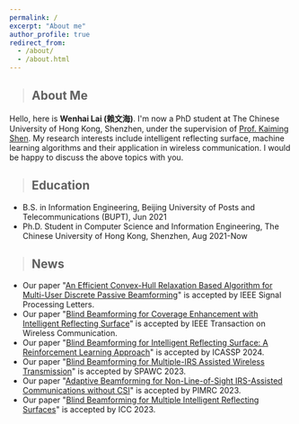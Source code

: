 ```yaml
---
permalink: /
excerpt: "About me"
author_profile: true
redirect_from: 
  - /about/
  - /about.html
---
```

>## About Me
Hello, here is **Wenhai Lai (赖文海)**. I'm now a PhD student at The Chinese University of Hong Kong, Shenzhen, under the supervision of [Prof. Kaiming Shen](https://kaimingshen.github.io/index.html). My research interests include intelligent reflecting surface, machine learning algorithms and their application in wireless communication. I would be happy to discuss the above topics with you.

>## Education
* B.S. in Information Engineering, Beijing University of Posts and Telecommunications (BUPT), Jun 2021
* Ph.D. Student in Computer Science and Information Engineering, The Chinese University of Hong Kong, Shenzhen, Aug 2021-Now

>## News
* Our paper "[An Efficient Convex-Hull Relaxation Based Algorithm for Multi-User Discrete Passive Beamforming](/files/Lai_SPL_2024.pdf)" is accepted by IEEE Signal Processing Letters.
* Our paper "[Blind Beamforming for Coverage Enhancement with Intelligent Reflecting Surface](/files/Fan_TWC_2024.pdf)" is accepted by IEEE Transaction on Wireless Communication.
* Our paper "[Blind Beamforming for Intelligent Reflecting Surface: A Reinforcement Learning Approach](/files/ICASSP_2024.pdf)" is accepted by ICASSP 2024.
* Our paper "[Blind Beamforming for Multiple-IRS Assisted Wireless Transmission](/files/Fan_SPAWC_2023.pdf)" is accepted by SPAWC 2023.
* Our paper "[Adaptive Beamforming for Non-Line-of-Sight IRS-Assisted Communications without CSI](/files/Wang_PIMRC_2023.pdf)" is accepted by PIMRC 2023.
* Our paper "[Blind Beamforming for Multiple Intelligent Reflecting Surfaces](/files/Yao_ICC_2032.pdf)" is accepted by ICC 2023.